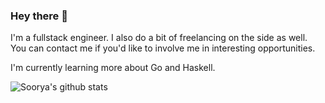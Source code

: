 ### Hey there 👋

I'm a fullstack engineer. I also do a bit of freelancing on the side as well. You can contact me if you'd like to involve me in interesting opportunities.

I'm currently learning more about Go and Haskell.

![Soorya's github stats](https://github-readme-stats.vercel.app/api?username=null-char&count_private=true&include_all_commits=true&show_icons=true&theme=algolia)
